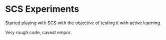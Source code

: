 # SCS Experiments

Started playing with SCS with the objective of testing it with active learning.

Very rough code, caveat empor.